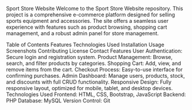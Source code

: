 Sport Store Website
Welcome to the Sport Store Website repository. This project is a comprehensive e-commerce platform designed for selling sports equipment and accessories. The site offers a seamless user experience with features such as product browsing, shopping cart management, and a robust admin panel for store management.

Table of Contents
Features
Technologies Used
Installation
Usage
Screenshots
Contributing
License
Contact
Features
User Authentication: Secure login and registration system.
Product Management: Browse, search, and filter products by categories.
Shopping Cart: Add, view, and remove items from the cart.
Checkout Process: Easy-to-use interface for confirming purchases.
Admin Dashboard: Manage users, products, stock, and discounts with full CRUD functionality.
Responsive Design: Fully responsive layout, optimized for mobile, tablet, and desktop devices.
Technologies Used
Frontend: HTML, CSS, Bootstrap, JavaScript
Backend: PHP
Database: MySQL 
Version Control: Git
